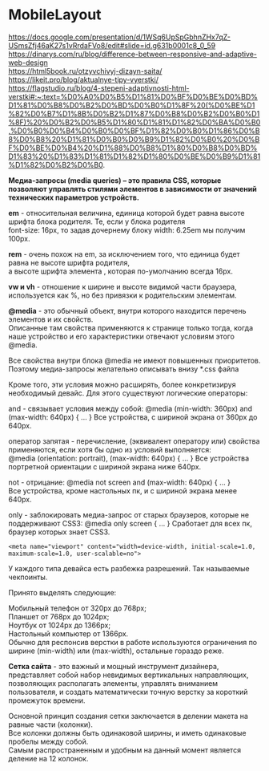 # MobileLayout   

https://docs.google.com/presentation/d/1WSq6UpSpGbhnZHx7qZ-USmsZfj46aK27s1vRrdaFVo8/edit#slide=id.g631b0001c8_0_59  
https://dinarys.com/ru/blog/difference-between-responsive-and-adaptive-web-design  
https://html5book.ru/otzyvchivyj-dizayn-saita/  
https://likeit.pro/blog/aktualnye-tipy-vyerstki/  
https://flagstudio.ru/blog/4-stepeni-adaptivnosti-html-verstki#:~:text=%D0%A0%D0%B5%D1%81%D0%BF%D0%BE%D0%BD%D1%81%D0%B8%D0%B2%D0%BD%D0%B0%D1%8F%20(%D0%BE%D1%82%D0%B7%D1%8B%D0%B2%D1%87%D0%B8%D0%B2%D0%B0%D1%8F)%20%D0%B2%D0%B5%D1%80%D1%81%D1%82%D0%BA%D0%B0,%D0%B0%D0%B4%D0%B0%D0%BF%D1%82%D0%B0%D1%86%D0%B8%D0%B8%20%D1%81%D0%B0%D0%B9%D1%82%D0%B0%20%D0%BF%D0%BE%D0%B4%20%D1%88%D0%B8%D1%80%D0%B8%D0%BD%D1%83%20%D1%83%D1%81%D1%82%D1%80%D0%BE%D0%B9%D1%81%D1%82%D0%B2%D0%B0.

**Медиа-запросы (media queries) – это правила CSS, которые позволяют управлять стилями элементов в зависимости от значений технических параметров устройств.**

**em** - относительная величина, единица которой будет равна высоте шрифта блока родителя. Те, если у блока родителя   
font-size: 16px, то задав дочернему блоку width: 6.25em мы получим 100px. 

**rem** - очень похож на em, за исключением того, что единица будет равна не высоте шрифта родителя,  
а высоте шрифта элемента <html>, которая по-умолчанию всегда 16px.
  
**vw и vh** - отношение к ширине и высоте видимой части браузера, используется как %, но без привязки к родительским элементам.
  
**@media** - это обычный объект, внутри которого находится перечень элементов и их свойств.  
Описанные там свойства применяются к странице только тогда, когда наше устройство и его характеристики отвечают условиям этого @media.

Все свойства внутри блока @media не имеют повышенных приоритетов. Поэтому медиа-запросы желательно описывать внизу *.css файла
  
Кроме того, эти условия можно расширять, более конкретизируя необходимый девайс. Для этого существуют логические операторы:
  
and - связывает условия между собой: @media (min-width: 360px) and (max-width: 640px) { ... } Все устройства, с шириной экрана от 360px до 640px.  
  
оператор запятая - перечисление, (эквивалент оператору или) свойства применяются, если хотя бы одно из условий выполняется:  
@media (orientation: portrait), (max-width: 640px) { ... } Все устройства портретной ориентации с шириной экрана ниже 640px.
  
  
not - отрицание: @media not screen and (max-width: 640px) { ... }  
  Все устройства, кроме настольных пк, и с шириной экрана менее 640px.
  
 
only - заблокировать медиа-запрос от старых браузеров, которые не поддерживают CSS3:
 @media only screen { ... }
Сработает для всех пк, браузер которых знает CSS3.
```
<meta name="viewport" content="width=device-width, initial-scale=1.0, maximum-scale=1.0, user-scalable=no">
```
  
У каждого типа девайса есть разбежка разрешений. Так называемые чекпоинты.   
  
Принято выделять следующие:

Мобильный телефон от 320px до 768px;  
Планшет от 768px до 1024px;  
Ноутбук от 1024px до 1366px;  
Настольный компьютер от 1366px.  
Обычно для респонсив верстки в работе используются ограничения по ширине (min-width) или (max-width), остальные гораздо реже.
  
**Сетка сайта** - это важный и мощный инструмент дизайнера, представляет собой набор невидимых вертикальных направляющих,  
позволяющих располагать элементы, управлять вниманием пользователя, и создать математически точную верстку за короткий промежуток времени.  
  
Основной принцип создания сетки заключается в делении макета на равные части (колонки).  
Все колонки должны быть одинаковой ширины, и иметь одинаковые пробелы между собой.  
  Самым распространенным и удобным на данный момент является деление на 12 колонок. 



